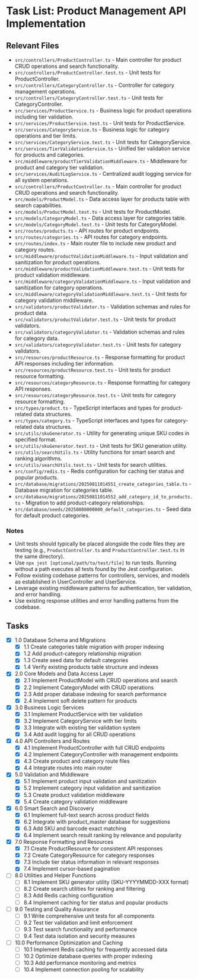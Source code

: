 # Task List: Product Management API Implementation

## Relevant Files

- `src/controllers/ProductController.ts` - Main controller for product CRUD operations and search functionality.
- `src/controllers/ProductController.test.ts` - Unit tests for ProductController.
- `src/controllers/CategoryController.ts` - Controller for category management operations.
- `src/controllers/CategoryController.test.ts` - Unit tests for CategoryController.
- `src/services/ProductService.ts` - Business logic for product operations including tier validation.
- `src/services/ProductService.test.ts` - Unit tests for ProductService.
- `src/services/CategoryService.ts` - Business logic for category operations and tier limits.
- `src/services/CategoryService.test.ts` - Unit tests for CategoryService.
- `src/services/TierValidationService.ts` - Unified tier validation service for products and categories.
- `src/middleware/productTierValidationMiddleware.ts` - Middleware for product and category tier validation.
- `src/services/AuditLogService.ts` - Centralized audit logging service for all system operations.
- `src/controllers/ProductController.ts` - Main controller for product CRUD operations and search functionality.
- `src/models/ProductModel.ts` - Data access layer for products table with search capabilities.
- `src/models/ProductModel.test.ts` - Unit tests for ProductModel.
- `src/models/CategoryModel.ts` - Data access layer for categories table.
- `src/models/CategoryModel.test.ts` - Unit tests for CategoryModel.
- `src/routes/products.ts` - API routes for product endpoints.
- `src/routes/categories.ts` - API routes for category endpoints.
- `src/routes/index.ts` - Main router file to include new product and category routes.
- `src/middleware/productValidationMiddleware.ts` - Input validation and sanitization for product operations.
- `src/middleware/productValidationMiddleware.test.ts` - Unit tests for product validation middleware.
- `src/middleware/categoryValidationMiddleware.ts` - Input validation and sanitization for category operations.
- `src/middleware/categoryValidationMiddleware.test.ts` - Unit tests for category validation middleware.
- `src/validators/productValidator.ts` - Validation schemas and rules for product data.
- `src/validators/productValidator.test.ts` - Unit tests for product validators.
- `src/validators/categoryValidator.ts` - Validation schemas and rules for category data.
- `src/validators/categoryValidator.test.ts` - Unit tests for category validators.
- `src/resources/productResource.ts` - Response formatting for product API responses including tier information.
- `src/resources/productResource.test.ts` - Unit tests for product resource formatting.
- `src/resources/categoryResource.ts` - Response formatting for category API responses.
- `src/resources/categoryResource.test.ts` - Unit tests for category resource formatting.
- `src/types/product.ts` - TypeScript interfaces and types for product-related data structures.
- `src/types/category.ts` - TypeScript interfaces and types for category-related data structures.
- `src/utils/skuGenerator.ts` - Utility for generating unique SKU codes in specified format.
- `src/utils/skuGenerator.test.ts` - Unit tests for SKU generation utility.
- `src/utils/searchUtils.ts` - Utility functions for smart search and ranking algorithms.
- `src/utils/searchUtils.test.ts` - Unit tests for search utilities.
- `src/config/redis.ts` - Redis configuration for caching tier status and popular products.
- `src/database/migrations/20250811014551_create_categories_table.ts` - Database migration for categories table.
- `src/database/migrations/20250811014552_add_category_id_to_products.ts` - Migration to add product-category relationships.
- `src/database/seeds/20250808000000_default_categories.ts` - Seed data for default product categories.

### Notes

- Unit tests should typically be placed alongside the code files they are testing (e.g., `ProductController.ts` and `ProductController.test.ts` in the same directory).
- Use `npx jest [optional/path/to/test/file]` to run tests. Running without a path executes all tests found by the Jest configuration.
- Follow existing codebase patterns for controllers, services, and models as established in UserController and UserService.
- Leverage existing middleware patterns for authentication, tier validation, and error handling.
- Use existing response utilities and error handling patterns from the codebase.

## Tasks

- [x] 1.0 Database Schema and Migrations
  - [x] 1.1 Create categories table migration with proper indexing
  - [x] 1.2 Add product-category relationship migration
  - [x] 1.3 Create seed data for default categories
  - [x] 1.4 Verify existing products table structure and indexes

- [x] 2.0 Core Models and Data Access Layer
  - [x] 2.1 Implement ProductModel with CRUD operations and search
  - [x] 2.2 Implement CategoryModel with CRUD operations
  - [x] 2.3 Add proper database indexing for search performance
  - [x] 2.4 Implement soft delete pattern for products

- [x] 3.0 Business Logic Services
  - [x] 3.1 Implement ProductService with tier validation
  - [x] 3.2 Implement CategoryService with tier limits
  - [x] 3.3 Integrate with existing tier validation system
  - [x] 3.4 Add audit logging for all CRUD operations

- [x] 4.0 API Controllers and Routes
  - [x] 4.1 Implement ProductController with full CRUD endpoints
  - [x] 4.2 Implement CategoryController with management endpoints
  - [x] 4.3 Create product and category route files
  - [x] 4.4 Integrate routes into main router

- [x] 5.0 Validation and Middleware
  - [x] 5.1 Implement product input validation and sanitization
  - [x] 5.2 Implement category input validation and sanitization
  - [x] 5.3 Create product validation middleware
  - [x] 5.4 Create category validation middleware

- [x] 6.0 Smart Search and Discovery
  - [x] 6.1 Implement full-text search across product fields
  - [x] 6.2 Integrate with product_master database for suggestions
  - [x] 6.3 Add SKU and barcode exact matching
  - [x] 6.4 Implement search result ranking by relevance and popularity

- [x] 7.0 Response Formatting and Resources
  - [x] 7.1 Create ProductResource for consistent API responses
  - [x] 7.2 Create CategoryResource for category responses
  - [x] 7.3 Include tier status information in relevant responses
  - [x] 7.4 Implement cursor-based pagination

- [ ] 8.0 Utilities and Helper Functions
  - [ ] 8.1 Implement SKU generator utility (SKU-YYYYMMDD-XXX format)
  - [ ] 8.2 Create search utilities for ranking and filtering
  - [ ] 8.3 Add Redis caching configuration
  - [ ] 8.4 Implement caching for tier status and popular products

- [ ] 9.0 Testing and Quality Assurance
  - [ ] 9.1 Write comprehensive unit tests for all components
  - [ ] 9.2 Test tier validation and limit enforcement
  - [ ] 9.3 Test search functionality and performance
  - [ ] 9.4 Test data isolation and security measures

- [ ] 10.0 Performance Optimization and Caching
  - [ ] 10.1 Implement Redis caching for frequently accessed data
  - [ ] 10.2 Optimize database queries with proper indexing
  - [ ] 10.3 Add performance monitoring and metrics
  - [ ] 10.4 Implement connection pooling for scalability
